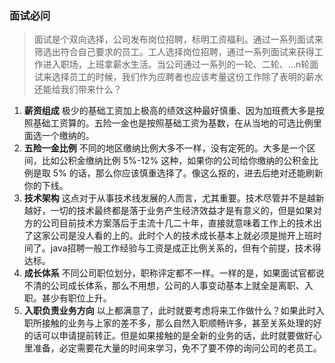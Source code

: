 ### 面试必问
> 面试是个双向选择，公司发布岗位招聘，标明工资福利。通过一系列面试来筛选出符合自己要求的员工。工人选择岗位招聘，通过一系列面试来获得工作进入职场，上班拿薪水生活。当公司通过一系列的一轮、二轮、...n轮面试来选择员工的时候，我们作为应聘者也应该考量这份工作除了表明的薪水还能给我们带来什么？
1. **薪资组成**
  极少的基础工资加上极高的绩效这种最好慎重、因为加班费大多是按照基础工资算的。五险一金也是按照基础工资为基数，在从当地的可选比例里面选一个缴纳的。
2. **五险一金比例**
  不同的地区缴纳比例大多不一样，没有定死的。大多是一个区间，比如公积金缴纳比例 5%-12% 这种，如果你的公司给你缴纳的公积金比例是取 5% 的话，那么你应该慎重选择了。像这么抠的，进去后绝对还能刷新你的下线。
3. **技术架构**
  这点对于从事技术线发展的人而言，尤其重要。技术尽管并不是越新越好，一切的技术最终都是落于业务产生经济效益才是有意义的，但是如果对方的公司目前技术方案落后于主流十几二十年，直接就意味着工作上的技术出了这家公司是没人看的上的。此时个人的技术成长基本上就必须是抛开上班时间了。java招聘一般工作经验与工资是成正比例关系的，但有个前提，技术得达标。
4. **成长体系**
  不同公司职位划分，职称评定都不一样。一样的是，如果面试官都说不清的公司成长体系，那么不用想，公司的人事变动基本上就全是离职、入职。甚少有职位上升。
5. **入职负责业务方向**
   以上都满意了，此时就要考虑将来工作做什么？如果此时入职所接触的业务与上家的差不多，那么自然入职顺畅许多，甚至关系处理的好的话可以申请提前转正。但是如果接触的是全新的业务的话，此时就要做好心里准备，必定需要花大量的时间来学习，免不了要不停的询问公司的老员工。


